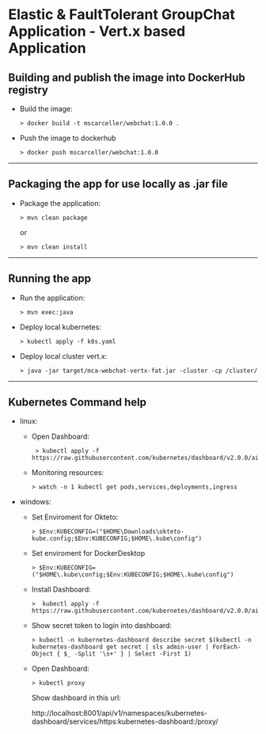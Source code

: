 # Elastic & FaultTolerant GroupChat Application - Vert.x based Application


## Building and publish the image into DockerHub registry

* Build the image:

    ```
    > docker build -t mscarceller/webchat:1.0.0 .
    ```

* Push the image to dockerhub

    ```
    > docker push mscarceller/webchat:1.0.0
    ```

---

## Packaging the app for use locally as .jar file

* Package the application:

    ```
    > mvn clean package
    ```

    or

    ```
    > mvn clean install
    ```

---
## Running the app

* Run the application:

    ```
    > mvn exec:java
    ```

* Deploy local kubernetes:

    ```
    > kubectl apply -f k8s.yaml
    ```

* Deploy local cluster vert.x:

    ```
    > java -jar target/mca-webchat-vertx-fat.jar -cluster -cp /cluster/
    ```

---

## Kubernetes Command help

* linux: 

    * Open Dashboard:

        ```
         > kubectl apply -f https://raw.githubusercontent.com/kubernetes/dashboard/v2.0.0/aio/deploy/recommended.yaml 
        ```
    * Monitoring resources:

        ```
        > watch -n 1 kubectl get pods,services,deployments,ingress 
        ```

* windows: 

    * Set Enviroment for Okteto:

        ```
        > $Env:KUBECONFIG=("$HOME\Downloads\okteto-kube.config;$Env:KUBECONFIG;$HOME\.kube\config")
        ```

    * Set enviroment for DockerDesktop

        ```
        > $Env:KUBECONFIG=("$HOME\.kube\config;$Env:KUBECONFIG;$HOME\.kube\config")
        ```

    * Install Dashboard:

        ```
       >  kubectl apply -f https://raw.githubusercontent.com/kubernetes/dashboard/v2.0.0/aio/deploy/recommended.yaml
        ```
    * Show secret token to login into dashboard:

        ```
        > kubectl -n kubernetes-dashboard describe secret $(kubectl -n kubernetes-dashboard get secret | sls admin-user | ForEach-Object { $_ -Split '\s+' } | Select -First 1)
        ```

    * Open Dashboard:

        ```
        > kubectl proxy
        ```
        Show dashboard in this url:
        
        http://localhost:8001/api/v1/namespaces/kubernetes-dashboard/services/https:kubernetes-dashboard:/proxy/
    








